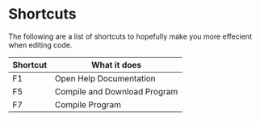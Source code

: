 # Shortcuts

The following are a list of shortcuts to hopefully make you more effecient when editing code.

<table>
  <thead>
    <tr>
      <th>Shortcut</th>
      <th>What it does</th>
    </tr>
  </thead>
  <tbody>
    <tr>
      <td>F1</td>
      <td>Open Help Documentation</td>
    </tr>
    <tr>
      <td>F5</td>
      <td>Compile and Download Program</td>
    </tr>
    <tr>
      <td>F7</td>
      <td>Compile Program</td>
    </tr>
  </tbody>
</table>
